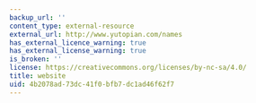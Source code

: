 ```yaml
---
backup_url: ''
content_type: external-resource
external_url: http://www.yutopian.com/names
has_external_licence_warning: true
has_external_license_warning: true
is_broken: ''
license: https://creativecommons.org/licenses/by-nc-sa/4.0/
title: website
uid: 4b2078ad-73dc-41f0-bfb7-dc1ad46f62f7
---
```

